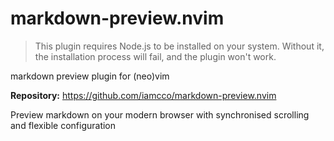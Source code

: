 # markdown-preview.nvim

> This plugin requires Node.js to be installed on your system.
> Without it, the installation process will fail, and the plugin won't work.

markdown preview plugin for (neo)vim

**Repository:** <https://github.com/iamcco/markdown-preview.nvim>

Preview markdown on your modern browser with synchronised scrolling and flexible configuration

<!-- vim: set ft=markdown: -->